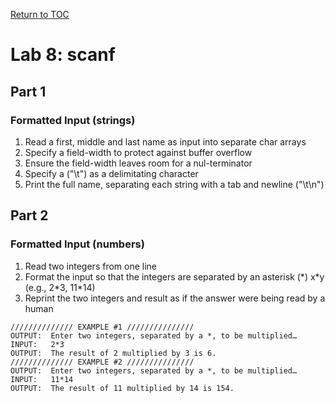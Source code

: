 <a href="https://github.com/CyberTrainingUSAF/05-C-Programming/blob/master/00-Table-of-Contents.md" rel="Return to TOC"> Return to TOC </a>

# Lab 8: scanf

## Part 1

### Formatted Input \(strings\)

1. Read a first, middle and last name as input into separate char arrays
2. Specify a field-width to protect against buffer overflow
3. Ensure the field-width leaves room for a nul-terminator 
4. Specify a \("\t"\) as a delimitating character
5. Print the full name, separating each string with a tab and newline \("\t\n"\)

## Part 2

### Formatted Input \(numbers\)

1. Read two integers from one line
2. Format the input so that the integers are separated by an asterisk \(\*\) x\*y \(e.g., 2\*3, 11\*14\)
3. Reprint the two integers and result as if the answer were being read by a human

```
////////////// EXAMPLE #1 ///////////////
OUTPUT:  Enter two integers, separated by a *, to be multiplied…
INPUT:   2*3
OUTPUT:  The result of 2 multiplied by 3 is 6.  
////////////// EXAMPLE #2 ///////////////
OUTPUT:  Enter two integers, separated by a *, to be multiplied…
INPUT:   11*14
OUTPUT:  The result of 11 multiplied by 14 is 154.
```



